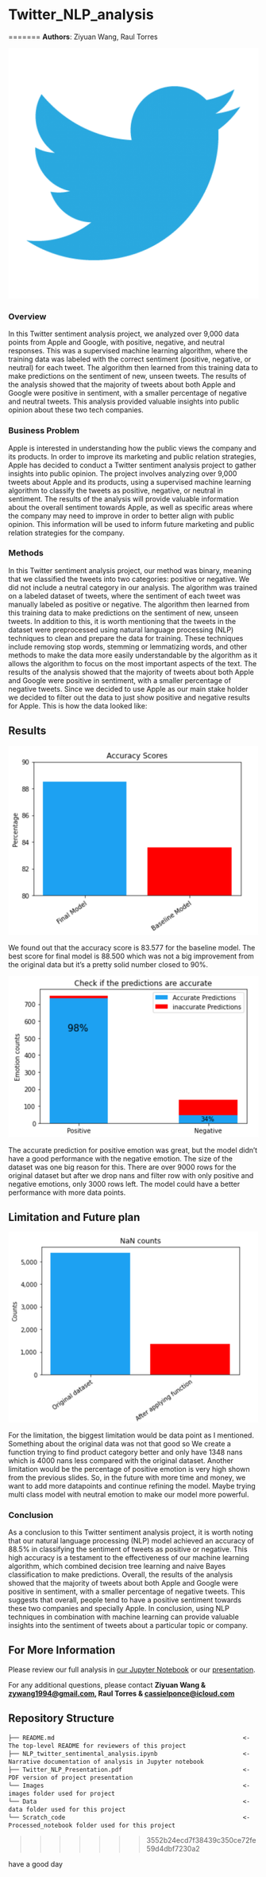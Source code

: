 # Twitter_NLP_analysis


=======
**Authors**:  Ziyuan Wang, Raul Torres

![Alt text](./Images/twitter_bird.png)

### Overview

In this Twitter sentiment analysis project, we analyzed over 9,000 data points from Apple and Google, with positive, negative, and neutral responses. This was a supervised machine learning algorithm, where the training data was labeled with the correct sentiment (positive, negative, or neutral) for each tweet. The algorithm then learned from this training data to make predictions on the sentiment of new, unseen tweets. The results of the analysis showed that the majority of tweets about both Apple and Google were positive in sentiment, with a smaller percentage of negative and neutral tweets. This analysis provided valuable insights into public opinion about these two tech companies.


### Business Problem 

Apple is interested in understanding how the public views the company and its products. In order to improve its marketing and public relation strategies, Apple has decided to conduct a Twitter sentiment analysis project to gather insights into public opinion. The project involves analyzing over 9,000 tweets about Apple and its products, using a supervised machine learning algorithm to classify the tweets as positive, negative, or neutral in sentiment. The results of the analysis will provide valuable information about the overall sentiment towards Apple, as well as specific areas where the company may need to improve in order to better align with public opinion. This information will be used to inform future marketing and public relation strategies for the company.


### Methods 

In this Twitter sentiment analysis project, our method was binary, meaning that we classified the tweets into two categories: positive or negative. We did not include a neutral category in our analysis. The algorithm was trained on a labeled dataset of tweets, where the sentiment of each tweet was manually labeled as positive or negative. The algorithm then learned from this training data to make predictions on the sentiment of new, unseen tweets. 
In addition to this, it is worth mentioning that the tweets in the dataset were preprocessed using natural language processing (NLP) techniques to clean and prepare the data for training. These techniques  include removing stop words, stemming or lemmatizing words, and other methods to make the data more easily understandable by the algorithm as it allows the algorithm to focus on the most important aspects of the text.
The results of the analysis showed that the majority of tweets about both Apple and Google were positive in sentiment, with a smaller percentage of negative tweets. Since we decided to use Apple as our main stake holder we decided to filter out the data to just show positive and negative results for Apple. 
This is how the data looked like:



## Results

![graph2](./Images/acc.png)

We found out that the accuracy score is 83.577 for the baseline model. The best score for final model is 88.500 which was not a big improvement from the original data but it’s a pretty solid number closed to 90%.

![graph3](./Images/prediction.png)

The accurate prediction for positive emotion was great, but the model didn’t have a good performance with the negative emotion. The size of the dataset was one big reason for this. There are over 9000 rows for the original dataset but after we drop nans and filter row with only positive and negative emotions, only 3000 rows left. The model could have a better performance with more data points.

## Limitation and Future plan

![graph4](./Images/nan.png)

For the limitation, the biggest limitation would be data point as I mentioned. Something about the original data was not that good so We create a function trying to find product category better and only have 1348 nans which is 4000 nans less compared with the original dataset. Another limitation would be the percentage of positive emotion is very high shown from the previous slides. So, in the future with more time and money, we want to add more datapoints and continue refining the model. Maybe trying multi class model with neutral emotion to make our model more powerful.

### Conclusion
As a conclusion to this Twitter sentiment analysis project, it is worth noting that our natural language processing (NLP) model achieved an accuracy of 88.5% in classifying the sentiment of tweets as positive or negative. This high accuracy is a testament to the effectiveness of our machine learning algorithm, which combined decision tree learning and naive Bayes classification to make predictions. Overall, the results of the analysis showed that the majority of tweets about both Apple and Google were positive in sentiment, with a smaller percentage of negative tweets. This suggests that overall, people tend to have a positive sentiment towards these two companies and specially Apple. In conclusion, using NLP techniques in combination with machine learning can provide valuable insights into the sentiment of tweets about a particular topic or company.



## For More Information

Please review our full analysis in [our Jupyter Notebook](./NLP_twitter_sentimental_analysis.ipynb) or our [presentation](./Twitter_NLP_Presentation.pdf).

For any additional questions, please contact **Ziyuan Wang & zywang1994@gmail.com, Raul Torres & cassielponce@icloud.com**

## Repository Structure

```
├── README.md                                                     <- The top-level README for reviewers of this project
├── NLP_twitter_sentimental_analysis.ipynb                        <- Narrative documentation of analysis in Jupyter notebook
├── Twitter_NLP_Presentation.pdf                                  <- PDF version of project presentation
└── Images                                                        <- images folder used for project
└── Data                                                          <- data folder used for this project
└── Scratch_code                                                  <- Processed_notebook folder used for this project
```
>>>>>>> 3552b24ecd7f38439c350ce72fe59d4dbf7230a2


have a good day
